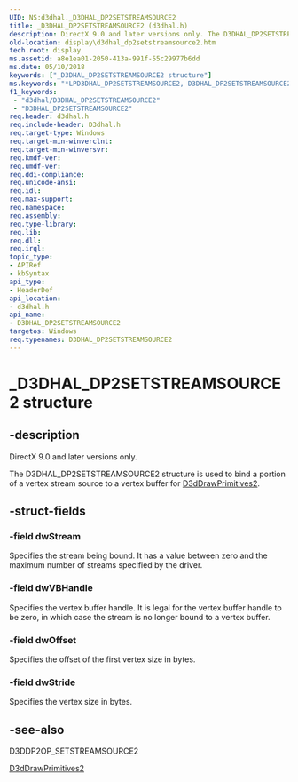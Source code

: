```yaml
---
UID: NS:d3dhal._D3DHAL_DP2SETSTREAMSOURCE2
title: _D3DHAL_DP2SETSTREAMSOURCE2 (d3dhal.h)
description: DirectX 9.0 and later versions only. The D3DHAL_DP2SETSTREAMSOURCE2 structure is used to bind a portion of a vertex stream source to a vertex buffer for D3dDrawPrimitives2.
old-location: display\d3dhal_dp2setstreamsource2.htm
tech.root: display
ms.assetid: a8e1ea01-2050-413a-991f-55c29977b6dd
ms.date: 05/10/2018
keywords: ["_D3DHAL_DP2SETSTREAMSOURCE2 structure"]
ms.keywords: "*LPD3DHAL_DP2SETSTREAMSOURCE2, D3DHAL_DP2SETSTREAMSOURCE2, D3DHAL_DP2SETSTREAMSOURCE2 structure [Display Devices], LPD3DHAL_DP2SETSTREAMSOURCE2, LPD3DHAL_DP2SETSTREAMSOURCE2 structure pointer [Display Devices], _D3DHAL_DP2SETSTREAMSOURCE2, d3dhal/D3DHAL_DP2SETSTREAMSOURCE2, d3dhal/LPD3DHAL_DP2SETSTREAMSOURCE2, d3dstrct_81c5d4ff-bd3e-4f52-a062-c30755da9416.xml, display.d3dhal_dp2setstreamsource2"
f1_keywords:
 - "d3dhal/D3DHAL_DP2SETSTREAMSOURCE2"
 - "D3DHAL_DP2SETSTREAMSOURCE2"
req.header: d3dhal.h
req.include-header: D3dhal.h
req.target-type: Windows
req.target-min-winverclnt: 
req.target-min-winversvr: 
req.kmdf-ver: 
req.umdf-ver: 
req.ddi-compliance: 
req.unicode-ansi: 
req.idl: 
req.max-support: 
req.namespace: 
req.assembly: 
req.type-library: 
req.lib: 
req.dll: 
req.irql: 
topic_type:
- APIRef
- kbSyntax
api_type:
- HeaderDef
api_location:
- d3dhal.h
api_name:
- D3DHAL_DP2SETSTREAMSOURCE2
targetos: Windows
req.typenames: D3DHAL_DP2SETSTREAMSOURCE2
---
```


# _D3DHAL_DP2SETSTREAMSOURCE2 structure


## -description



   DirectX 9.0 and later versions only.
   

The D3DHAL_DP2SETSTREAMSOURCE2 structure is used to bind a portion of a vertex stream source to a vertex buffer for <a href="https://docs.microsoft.com/windows-hardware/drivers/ddi/d3dhal/nc-d3dhal-lpd3dhal_drawprimitives2cb">D3dDrawPrimitives2</a>.


## -struct-fields




### -field dwStream

Specifies the stream being bound. It has a value between zero and the maximum number of streams specified by the driver.


### -field dwVBHandle

Specifies the vertex buffer handle. It is legal for the vertex buffer handle to be zero, in which case the stream is no longer bound to a vertex buffer.


### -field dwOffset

Specifies the offset of the first vertex size in bytes.


### -field dwStride

Specifies the vertex size in bytes.


## -see-also




D3DDP2OP_SETSTREAMSOURCE2



<a href="https://docs.microsoft.com/windows-hardware/drivers/ddi/d3dhal/nc-d3dhal-lpd3dhal_drawprimitives2cb">D3dDrawPrimitives2</a>
 

 


